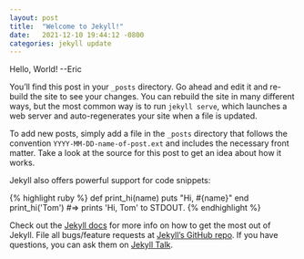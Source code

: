 ```yaml
---
layout: post
title:  "Welcome to Jekyll!"
date:   2021-12-10 19:44:12 -0800
categories: jekyll update
---
```


Hello, World!  --Eric

You’ll find this post in your `_posts` directory. Go ahead and edit it 
and re-build the site to see your changes. You can rebuild the site in 
many different ways, but the most common way is to run `jekyll serve`, 
which launches a web server and auto-regenerates your site when a file 
is updated.

To add new posts, simply add a file in the `_posts` directory that 
follows the convention `YYYY-MM-DD-name-of-post.ext` and includes the 
necessary front matter. Take a look at the source for this post to get 
an idea about how it works.

Jekyll also offers powerful support for code snippets:

{% highlight ruby %}
def print_hi(name)
  puts "Hi, #{name}"
end
print_hi('Tom')
#=> prints 'Hi, Tom' to STDOUT.
{% endhighlight %}

Check out the [Jekyll docs][jekyll-docs] for more info on how to get the most out of Jekyll. File all bugs/feature requests at [Jekyll’s GitHub repo][jekyll-gh]. If you have questions, you can ask them on [Jekyll Talk][jekyll-talk].

[jekyll-docs]: https://jekyllrb.com/docs/home
[jekyll-gh]:   https://github.com/jekyll/jekyll
[jekyll-talk]: https://talk.jekyllrb.com/
